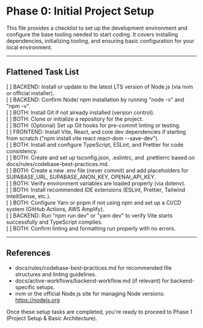 # Phase 0: Initial Project Setup

This file provides a checklist to set up the development environment and configure the base tooling needed to start coding. It covers installing dependencies, initializing tooling, and ensuring basic configuration for your local environment.

---

## Flattened Task List

[ ] BACKEND: Install or update to the latest LTS version of Node.js (via nvm or official installer).  
[ ] BACKEND: Confirm Node/ npm installation by running "node -v" and "npm -v".  
[ ] BOTH: Install Git if not already installed (version control).  
[ ] BOTH: Clone or initialize a repository for the project.  
[ ] BOTH: (Optional) Set up Git hooks for pre-commit linting or testing.  
[ ] FRONTEND: Install Vite, React, and core dev dependencies if starting from scratch ("npm install vite react react-dom --save-dev").  
[ ] BOTH: Install and configure TypeScript, ESLint, and Prettier for code consistency.  
[ ] BOTH: Create and set up tsconfig.json, .eslintrc, and .prettierrc based on docs/rules/codebase-best-practices.md.  
[ ] BOTH: Create a new .env file (never commit) and add placeholders for SUPABASE_URL, SUPABASE_ANON_KEY, OPENAI_API_KEY.  
[ ] BOTH: Verify environment variables are loaded properly (via dotenv).  
[ ] BOTH: Install recommended IDE extensions (ESLint, Prettier, Tailwind IntelliSense, etc.).  
[ ] BOTH: Configure Yarn or pnpm if not using npm and set up a CI/CD system (GitHub Actions, AWS Amplify).  
[ ] BACKEND: Run "npm run dev" or "yarn dev" to verify Vite starts successfully and TypeScript compiles.  
[ ] BOTH: Confirm linting and formatting run properly with no errors.

---

## References
- docs/rules/codebase-best-practices.md for recommended file structures and linting guidelines.
- docs/active-workflows/backend-workflow.md (if relevant) for backend-specific setups.
- nvm or the official Node.js site for managing Node versions: https://nodejs.org

Once these setup tasks are completed, you're ready to proceed to Phase 1 (Project Setup & Basic Architecture). 